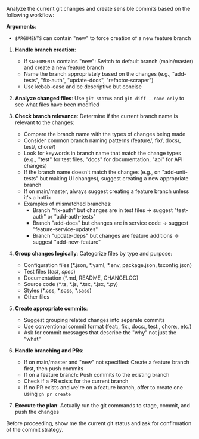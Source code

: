 Analyze the current git changes and create sensible commits based on the following workflow:

**Arguments**: 
- `$ARGUMENTS` can contain "new" to force creation of a new feature branch

1. **Handle branch creation**:
   - If `$ARGUMENTS` contains "new": Switch to default branch (main/master) and create a new feature branch
   - Name the branch appropriately based on the changes (e.g., "add-tests", "fix-auth", "update-docs", "refactor-scraper")
   - Use kebab-case and be descriptive but concise

2. **Analyze changed files**: Use `git status` and `git diff --name-only` to see what files have been modified

3. **Check branch relevance**: Determine if the current branch name is relevant to the changes:
   - Compare the branch name with the types of changes being made
   - Consider common branch naming patterns (feature/, fix/, docs/, test/, chore/)
   - Look for keywords in branch name that match the change types (e.g., "test" for test files, "docs" for documentation, "api" for API changes)
   - If the branch name doesn't match the changes (e.g., on "add-unit-tests" but making UI changes), suggest creating a new appropriate branch
   - If on main/master, always suggest creating a feature branch unless it's a hotfix
   - Examples of mismatched branches:
     - Branch "fix-auth" but changes are in test files → suggest "test-auth" or "add-auth-tests"
     - Branch "add-docs" but changes are in service code → suggest "feature-service-updates"
     - Branch "update-deps" but changes are feature additions → suggest "add-new-feature"

4. **Group changes logically**: Categorize files by type and purpose:
   - Configuration files (*.json, *.yaml, *.env, package.json, tsconfig.json)
   - Test files (*test*, *spec*)
   - Documentation (*.md, README, CHANGELOG)
   - Source code (*.ts, *.js, *.tsx, *.jsx, *.py)
   - Styles (*.css, *.scss, *.sass)
   - Other files

5. **Create appropriate commits**: 
   - Suggest grouping related changes into separate commits
   - Use conventional commit format (feat:, fix:, docs:, test:, chore:, etc.)
   - Ask for commit messages that describe the "why" not just the "what"

6. **Handle branching and PRs**:
   - If on main/master and "new" not specified: Create a feature branch first, then push commits
   - If on a feature branch: Push commits to the existing branch
   - Check if a PR exists for the current branch
   - If no PR exists and we're on a feature branch, offer to create one using `gh pr create`

7. **Execute the plan**: Actually run the git commands to stage, commit, and push the changes

Before proceeding, show me the current git status and ask for confirmation of the commit strategy.